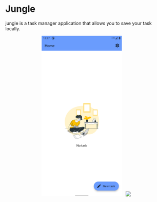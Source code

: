 # Jungle
jungle is a task manager application that allows you to
save your task locally.
<p align="center">
<img src="https://github.com/erfkarimi/jungle/blob/main/asset/image/screen/Screenshot_1676624237.png" width="250" hspace="4">
<img src="https://github.com/erfkarimi/jungle/blob/main/asset/image/screen/Screenshot_1676624235.png" width="250" hspace="4">
</p>